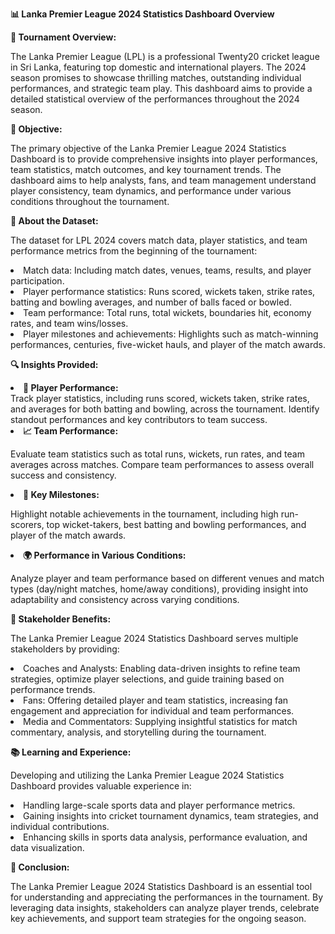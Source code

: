 <p><b>📊 Lanka Premier League 2024 Statistics Dashboard Overview</b></p>
<p><b>🏏 Tournament Overview:</b></p>
<p>The Lanka Premier League (LPL) is a professional Twenty20 cricket league in Sri Lanka, featuring top domestic and international players. The 2024 season promises to showcase thrilling matches, outstanding individual performances, and strategic team play. This dashboard aims to provide a detailed statistical overview of the performances throughout the 2024 season.</p>
<p><b>🎯 Objective:</b></p>
<p>The primary objective of the Lanka Premier League 2024 Statistics Dashboard is to provide comprehensive insights into player performances, team statistics, match outcomes, and key tournament trends. The dashboard aims to help analysts, fans, and team management understand player consistency, team dynamics, and performance under various conditions throughout the tournament.</p>
<p><b>📂 About the Dataset:</b></p>
<p>The dataset for LPL 2024 covers match data, player statistics, and team performance metrics from the beginning of the tournament:</p>
<li>Match data: Including match dates, venues, teams, results, and player participation.</li>	
<li>	Player performance statistics: Runs scored, wickets taken, strike rates, batting and bowling averages, and number of balls faced or bowled.</li>
<li>	Team performance: Total runs, total wickets, boundaries hit, economy rates, and team wins/losses.</li>
<li>	Player milestones and achievements: Highlights such as match-winning performances, centuries, five-wicket hauls, and player of the match awards.</li>
<p><b>🔍 Insights Provided:</b></p>
<li><b>🏏 Player Performance:</b></li>
Track player statistics, including runs scored, wickets taken, strike rates, and averages for both batting and bowling, across the tournament. Identify standout performances and key contributors to team success.
<li><b>📈 Team Performance:</b></li>
<p>Evaluate team statistics such as total runs, wickets, run rates, and team averages across matches. Compare team performances to assess overall success and consistency.</p>
<li><b>🎯 Key Milestones:</b></li>
<p>Highlight notable achievements in the tournament, including high run-scorers, top wicket-takers, best batting and bowling performances, and player of the match awards.</p>
<li><b>🌍 Performance in Various Conditions:</b></li>
<p>Analyze player and team performance based on different venues and match types (day/night matches, home/away conditions), providing insight into adaptability and consistency across varying conditions.</p>
<p><b>🤝 Stakeholder Benefits:</b></p>
<p>The Lanka Premier League 2024 Statistics Dashboard serves multiple stakeholders by providing:</p>
<li>	Coaches and Analysts: Enabling data-driven insights to refine team strategies, optimize player selections, and guide training based on performance trends.</li>
<li>Fans: Offering detailed player and team statistics, increasing fan engagement and appreciation for individual and team performances.</li>
<li>Media and Commentators: Supplying insightful statistics for match commentary, analysis, and storytelling during the tournament.</li>	
<p><b>📚 Learning and Experience:</b></p
<p>Developing and utilizing the Lanka Premier League 2024 Statistics Dashboard provides valuable experience in:</p>
<li>Handling large-scale sports data and player performance metrics.</li>	
<li>	Gaining insights into cricket tournament dynamics, team strategies, and individual contributions.</li>
<li>Enhancing skills in sports data analysis, performance evaluation, and data visualization.</li>	
<p><b>🏁 Conclusion:</b></p>
<p>The Lanka Premier League 2024 Statistics Dashboard is an essential tool for understanding and appreciating the performances in the tournament. By leveraging data insights, stakeholders can analyze player trends, celebrate key achievements, and support team strategies for the ongoing season.</p>


